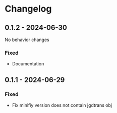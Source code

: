 # Changelog

## 0.1.2 - 2024-06-30

No behavior changes

### Fixed

- Documentation

## 0.1.1 - 2024-06-29

### Fixed

- Fix minifiy version does not contain jgdtrans obj
